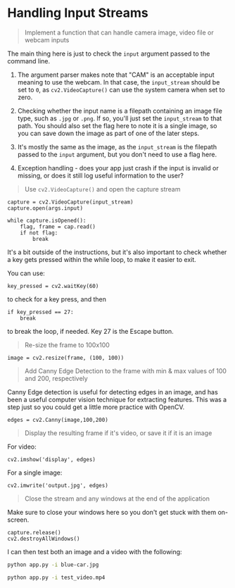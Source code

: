 # Handling Input Streams

> Implement a function that can handle camera image, video file or webcam inputs

The main thing here is just to check the `input` argument passed to the command line.

1) The argument parser makes note that "CAM" is an acceptable input meaning to use the webcam. In that case, the `input_stream`
should be set to `0`, as `cv2.VideoCapture()` can use the system camera when set to zero.

2) Checking whether the input name is a filepath containing an image file type, such as `.jpg` or `.png`. If so, you'll just set the `input_stream` to that path. You should also set the flag here to note it is a single image, so you can save down the image as part of one of the later steps.

3) It's mostly the same as the image, as the `input_stream` is the filepath passed to the `input` argument, but you don't need to use a flag here.

4) Exception handling - does your app just crash if the input is invalid or missing, or does it still log useful information to the user?

> Use `cv2.VideoCapture()` and open the capture stream

```
capture = cv2.VideoCapture(input_stream)
capture.open(args.input)

while capture.isOpened():
    flag, frame = cap.read()
    if not flag:
        break
```

It's a bit outside of the instructions, but it's also important to check whether a key gets 
pressed within the while loop, to make it easier to exit. 

You can use:
```
key_pressed = cv2.waitKey(60)
```
to check for a key press, and then
```
if key_pressed == 27:
    break
```
to break the loop, if needed. Key 27 is the Escape button.

> Re-size the frame to 100x100

```
image = cv2.resize(frame, (100, 100))
```

> Add Canny Edge Detection to the frame with min & max values of 100 and 200, respectively

Canny Edge detection is useful for detecting edges in an image, and has been a useful
computer vision technique for extracting features. This was a step just so you could get a little
more practice with OpenCV.

```
edges = cv2.Canny(image,100,200)
```

> Display the resulting frame if it's video, or save it if it is an image

For video:
```
cv2.imshow('display', edges)
```
For a single image:
```
cv2.imwrite('output.jpg', edges)
```

> Close the stream and any windows at the end of the application

Make sure to close your windows here so you don't get stuck with them on-screen.

```
capture.release()
cv2.destroyAllWindows()
```

I can then test both an image and a video with the following:

```bash
python app.py -i blue-car.jpg
```

```bash
python app.py -i test_video.mp4
```
